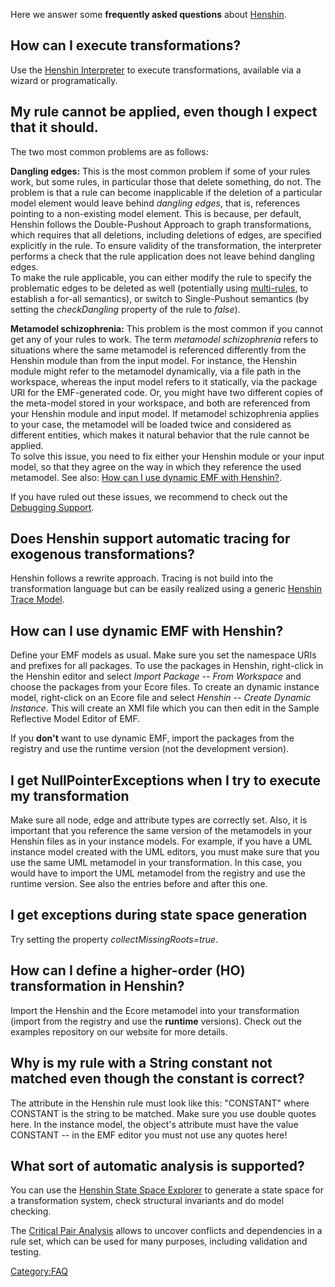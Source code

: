 Here we answer some **frequently asked questions** about
[Henshin](Henshin "wikilink").



## How can I execute transformations?

Use the [Henshin Interpreter](Interpreter "wikilink") to execute
transformations, available via a wizard or programatically.

## My rule cannot be applied, even though I expect that it should.

The two most common problems are as follows:

**Dangling edges:** This is the most common problem if some of your
rules work, but some rules, in particular those that delete something,
do not. The problem is that a rule can become inapplicable if the
deletion of a particular model element would leave behind *dangling
edges*, that is, references pointing to a non-existing model element.
This is because, per default, Henshin follows the Double-Pushout
Approach to graph transformations, which requires that all deletions,
including deletions of edges, are specified explicitly in the rule. To
ensure validity of the transformation, the interpreter performs a check
that the rule application does not leave behind dangling edges.\
To make the rule applicable, you can either modify the rule to specify
the problematic edges to be deleted as well (potentially using
[multi-rules](Transformation_Meta-Model#Advanced_concepts:_Application_conditions_and_rule_nesting "wikilink"),
to establish a for-all semantics), or switch to Single-Pushout semantics
(by setting the *checkDangling* property of the rule to *false*).

**Metamodel schizophrenia:** This problem is the most common if you
cannot get any of your rules to work. The term *metamodel schizophrenia*
refers to situations where the same metamodel is referenced differently
from the Henshin module than from the input model. For instance, the
Henshin module might refer to the metamodel dynamically, via a file path
in the workspace, whereas the input model refers to it statically, via
the package URI for the EMF-generated code. Or, you might have two
different copies of the meta-model stored in your workspace, and both
are referenced from your Henshin module and input model. If metamodel
schizophrenia applies to your case, the metamodel will be loaded twice
and considered as different entities, which makes it natural behavior
that the rule cannot be applied.\
To solve this issue, you need to fix either your Henshin module or your
input model, so that they agree on the way in which they reference the
used metamodel. See also: [How can I use dynamic EMF with
Henshin?](#How_can_I_use_dynamic_EMF_with_Henshin.3F "wikilink").

If you have ruled out these issues, we recommend to check out the
[Debugging
Support](Interpreter#Debugging_using_the_interpreter "wikilink").

## Does Henshin support automatic tracing for exogenous transformations?

Henshin follows a rewrite approach. Tracing is not build into the
transformation language but can be easily realized using a generic
[Henshin Trace Model](Trace_Model "wikilink").

## How can I use dynamic EMF with Henshin?

Define your EMF models as usual. Make sure you set the namespace URIs
and prefixes for all packages. To use the packages in Henshin,
right-click in the Henshin editor and select *Import Package \-- From
Workspace* and choose the packages from your Ecore files. To create an
dynamic instance model, right-click on an Ecore file and select *Henshin
\-- Create Dynamic Instance*. This will create an XMI file which you can
then edit in the Sample Reflective Model Editor of EMF.

If you **don\'t** want to use dynamic EMF, import the packages from the
registry and use the runtime version (not the development version).

## I get NullPointerExceptions when I try to execute my transformation

Make sure all node, edge and attribute types are correctly set. Also, it
is important that you reference the same version of the metamodels in
your Henshin files as in your instance models. For example, if you have
a UML instance model created with the UML editors, you must make sure
that you use the same UML metamodel in your transformation. In this
case, you would have to import the UML metamodel from the registry and
use the runtime version. See also the entries before and after this one.

## I get exceptions during state space generation

Try setting the property *collectMissingRoots=true*.

## How can I define a higher-order (HO) transformation in Henshin?

Import the Henshin and the Ecore metamodel into your transformation
(import from the registry and use the **runtime** versions). Check out
the examples repository on our website for more details.

## Why is my rule with a String constant not matched even though the constant is correct?

The attribute in the Henshin rule must look like this: \"CONSTANT\"
where CONSTANT is the string to be matched. Make sure you use double
quotes here. In the instance model, the object\'s attribute must have
the value CONSTANT \-- in the EMF editor you must not use any quotes
here!

## What sort of automatic analysis is supported?

You can use the [Henshin State Space
Explorer](State_Space_Tools "wikilink") to generate a state
space for a transformation system, check structural invariants and do
model checking.

The [Critical Pair Analysis](Critical_Pair_Analysis "wikilink")
allows to uncover conflicts and dependencies in a rule set, which can be
used for many purposes, including validation and testing.

[Category:FAQ](Category:FAQ "wikilink")


